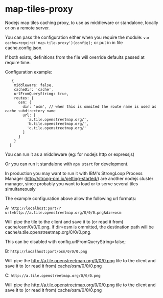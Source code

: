 # map-tiles-proxy
Nodejs map tiles caching proxy, to use as middleware or standalone, locally or on a remote server.

You can pass the configuration either when you require the module:
```var cache=require('map-tile-proxy')(config);```
or put in in file cache.config.json.

If both exists, definitions from the file will override defaults passed at require time.

Configuration example:
```
   {                                                                                                 
    middleware: false,
    cacheDir: 'cache',
    urlFromQueryString: true,
    routes: {
      osm: {
        dir: 'osm', // when this is ommited the route name is used as cache subdirectory name
        url: [
          'a.tile.openstreetmap.org/',
          'b.tile.openstreetmap.org/',
          'c.tile.openstreetmap.org/'
        ]
      }
    }
  }  
```

You can run it as a middleware (eg: for nodejs http or expressjs)

Or you can run it standalone with ```npm start``` for development.

In production you may want to run it with IBM's StrongLoop Process Manager (http://strong-pm.io/getting-started/) are another nodejs cluster manager, since probably you want to load or to serve several tiles simultaneously

The example configuration above allow the following url formats:

A: ```http://localhost:port/?url=http://a.tile.openstreetmap.org/0/0/0.png&dir=osm```
 
  Will pipe the tile to the client and save it to (or read it from) cache/osm/0/0/0.png. If dir=osm is ommitted, the destination path will be cache/a.tile.openstreetmap.org/0/0/0.png.
  
  This can be disabled with config.urlFromQueryString=false;

B: ```http://localhost:port/osm/0/0/0.png```

  Will pipe the http://a.tile.openstreetmap.org/0/0/0.png tile to the client and save it to (or read it from) cache/osm/0/0/0.png

C: ```http://a.tile.openstreetmap.org/0/0/0.png```

  Will pipe the http://a.tile.openstreetmap.org/0/0/0.png tile to the client and save it to (or read it from) cache/osm/0/0/0.png
